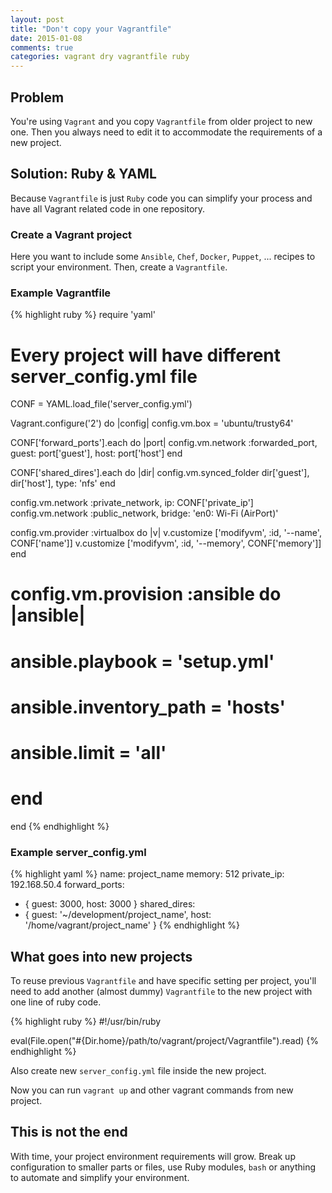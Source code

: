 ```yaml
---
layout: post
title: "Don't copy your Vagrantfile"
date: 2015-01-08
comments: true
categories: vagrant dry vagrantfile ruby
---
```


## Problem

You're using `Vagrant` and you copy `Vagrantfile` from older project to new one.
Then you always need to edit it to accommodate the requirements of a new project.

## Solution: Ruby & YAML

Because `Vagrantfile` is just `Ruby` code you can simplify your process and have
all Vagrant related code in one repository.

### Create a Vagrant project

Here you want to include some `Ansible`, `Chef`, `Docker`, `Puppet`, ...
recipes to script your environment. Then, create a `Vagrantfile`.

### Example Vagrantfile

{% highlight ruby %}
require 'yaml'

# Every project will have different server_config.yml file
CONF = YAML.load_file('server_config.yml')

Vagrant.configure('2') do |config|
  config.vm.box = 'ubuntu/trusty64'

  CONF['forward_ports'].each do |port|
    config.vm.network :forwarded_port, guest: port['guest'], host: port['host']
  end

  CONF['shared_dires'].each do |dir|
    config.vm.synced_folder dir['guest'], dir['host'], type: 'nfs'
  end

  config.vm.network :private_network, ip: CONF['private_ip']
  config.vm.network :public_network,  bridge: 'en0: Wi-Fi (AirPort)'

  config.vm.provider :virtualbox do |v|
    v.customize ['modifyvm', :id, '--name',   CONF['name']]
    v.customize ['modifyvm', :id, '--memory', CONF['memory']]
  end

  # config.vm.provision :ansible do |ansible|
  #   ansible.playbook = 'setup.yml'
  #   ansible.inventory_path = 'hosts'
  #   ansible.limit = 'all'
  # end
end
{% endhighlight %}

### Example server_config.yml

{% highlight yaml %}
name: project_name
memory: 512
private_ip: 192.168.50.4
forward_ports:
  - { guest: 3000, host: 3000 }
shared_dires:
  - { guest: '~/development/project_name', host: '/home/vagrant/project_name' }
{% endhighlight %}


## What goes into new projects

To reuse previous `Vagrantfile` and have specific setting per project,
you'll need to add another (almost dummy) `Vagrantfile` to the new
project with one line of ruby code.

{% highlight ruby %}
#!/usr/bin/ruby

eval(File.open("#{Dir.home}/path/to/vagrant/project/Vagrantfile").read)
{% endhighlight %}

Also create new `server_config.yml` file inside the new project.

Now you can run `vagrant up` and other vagrant commands from new project.

## This is not the end

With time, your project environment requirements will grow.
Break up configuration to smaller parts or files, use Ruby modules, `bash` or
anything to automate and simplify your environment.
